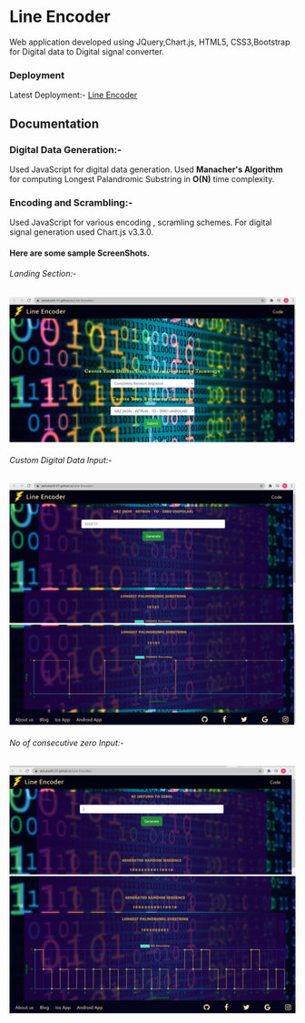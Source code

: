 
# Line Encoder

Web application developed using JQuery,Chart.js, HTML5, CSS3,Bootstrap
for Digital data to Digital signal converter.


### Deployment

Latest Deployment:-
[Line Encoder](https://ashutosht-01.github.io/Line-Encoder/)

## Documentation

### Digital Data Generation:-

Used JavaScript for digital data generation. Used **Manacher's Algorithm** for computing Longest Palandromic Substring in **O(N)** time complexity.

### Encoding and Scrambling:-

Used JavaScript for various  encoding , scramling schemes.
For digital signal generation used Chart.js v3.3.0.

#### Here are some sample ScreenShots.

###### Landing Section:-
![Alt text](https://github.com/ashutosht-01/Line-Encoder/blob/master/images/Landing%20Section.png)

###### Custom Digital Data Input:-
![Alt text](https://github.com/ashutosht-01/Line-Encoder/blob/master/images/digital%20data%20input.png)
![Alt text](https://github.com/ashutosht-01/Line-Encoder/blob/master/images/input%20digital%20data%20encoded%20signal.png)

###### No of consecutive zero Input:-
![Alt text](https://github.com/ashutosht-01/Line-Encoder/blob/master/images/fixed%20subsequence%20input.png)
![Alt text](https://github.com/ashutosht-01/Line-Encoder/blob/master/images/fixed%20subsequence%20encoded%20signal.png)